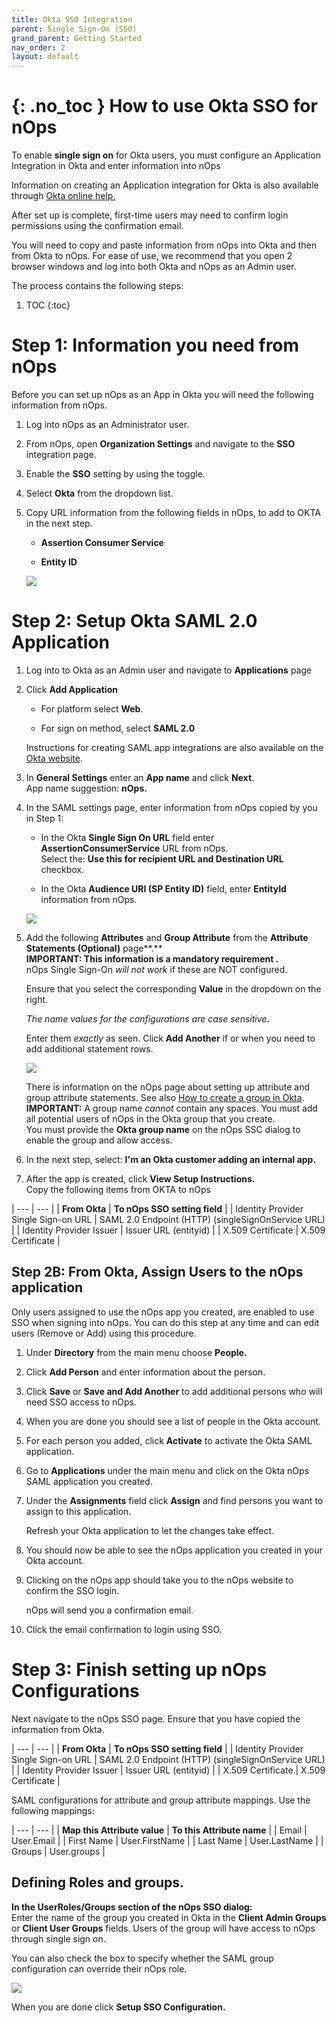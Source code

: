 ```yaml
---
title: Okta SSO Integration
parent: Single Sign-On (SSO)
grand_parent: Getting Started
nav_order: 2
layout: default
---
```


{: .no_toc }
How to use Okta SSO for nOps
============================

To enable **single sign on** for Okta users, you must configure an Application Integration in Okta and enter information into nOps

Information on creating an Application integration for Okta is also available through [Okta online help.](https://help.okta.com/en/prod/Content/Topics/Apps/Apps_App_Integration_Wizard_SAML.htm)

After set up is complete, first-time users may need to confirm login permissions using the confirmation email.

You will need to copy and paste information from nOps into Okta and then from Okta to nOps. For ease of use, we recommend that you open 2 browser windows and log into both Okta and nOps as an Admin user.

The process contains the following steps:

1. TOC
{:toc}

Step 1: Information you need from nOps
======================================

Before you can set up nOps as an App in Okta you will need the following information from nOps.

1.  Log into nOps as an Administrator user.
    
2.  From nOps, open **Organization Settings** and navigate to the **SSO** integration page.
    
3.  Enable the **SSO** setting by using the toggle.
    
4.  Select **Okta** from the dropdown list.
    
5.  Copy URL information from the following fields in nOps, to add to OKTA in the next step.
    
    * **Assertion Consumer Service**
        
    * **Entity ID**
        
    
    [![](https://downloads.intercomcdn.com/i/o/472611276/6785beb3217941e5b8aff428/image.png)](https://downloads.intercomcdn.com/i/o/472611276/6785beb3217941e5b8aff428/image.png)
    

Step 2: Setup Okta SAML 2.0 Application
=======================================

1.  Log into to Okta as an Admin user and navigate to **Applications** page
    
2.  Click **Add Application**
    
    * For platform select **Web**.
        
    * For sign on method, select **SAML 2.0**
        
    
    Instructions for creating SAML app integrations are also available on the [Okta website](https://help.okta.com/en/prod/Content/Topics/Apps/Apps_App_Integration_Wizard_SAML.htm).
    
3.  In **General Settings** enter an **App name** and click **Next**.  
    App name suggestion: **nOps.**
    
4.  In the SAML settings page, enter information from nOps copied by you in Step 1:
    
    * In the Okta **Single Sign On URL** field enter **AssertionConsumerService** URL from nOps.  
        Select the: **Use this for recipient URL and Destination URL** checkbox.
        
    * In the Okta **Audience URI (SP Entity ID)** field, enter **EntityId** information from nOps.
        
    
    [![](https://downloads.intercomcdn.com/i/o/472612181/75ff1c0d5485bf2e65d7275a/image.png)](https://downloads.intercomcdn.com/i/o/472612181/75ff1c0d5485bf2e65d7275a/image.png)
    
5.  Add the following **Attributes** and **Group Attribute** from the **Attribute Statements (Optional)** page**.**  
    **IMPORTANT: This information is a mandatory requirement .**  
    nOps Single Sign-On _will not work_ if these are NOT configured.
    
    Ensure that you select the corresponding **Value** in the dropdown on the right.
    
    _The name values for the configurations are_ _case sensitive_.
    
    Enter them _exactly_ as seen. Click **Add Another** if or when you need to add additional statement rows.  
    
    [![](https://downloads.intercomcdn.com/i/o/472612812/de3b591aaa6607106288b403/image.png)](https://downloads.intercomcdn.com/i/o/472612812/de3b591aaa6607106288b403/image.png)
    
    There is information on the nOps page about setting up attribute and group attribute statements. See also [How to create a group in Okta](https://help.okta.com/en/prod/Content/Topics/users-groups-profiles/usgp-view-edit-group-attributes.htm).  
    **IMPORTANT:** A group name _cannot_ contain any spaces. You must add all potential users of nOps in the Okta group that you create.  
    You must provide the **Okta group name** on the nOps SSC dialog to enable the group and allow access.
    
6.  In the next step, select: **I'm an Okta customer adding an internal app.**
    
7.  After the app is created, click **View Setup Instructions.**  
    Copy the following items from OKTA to nOps
    


| --- | --- |
| **From Okta** | **To nOps SSO setting field** |
| Identity Provider Single Sign-on URL | SAML 2.0 Endpoint (HTTP) (singleSignOnService URL) |
| Identity Provider Issuer | Issuer URL (entityid) |
| X.509 Certificate | X.509 Certificate |

Step 2B: From Okta, Assign Users to the nOps application
--------------------------------------------------------

Only users assigned to use the nOps app you created, are enabled to use SSO when signing into nOps. You can do this step at any time and can edit users (Remove or Add) using this procedure.

1.  Under **Directory** from the main menu choose **People.**
    
2.  Click **Add Person** and enter information about the person.
    
3.  Click **Save** or **Save and Add Another** to add additional persons who will need SSO access to nOps.
    
4.  When you are done you should see a list of people in the Okta account.
    
5.  For each person you added, click **Activate** to activate the Okta SAML application.
    
6.  Go to **Applications** under the main menu and click on the Okta nOps SAML application you created.
    
7.  Under the **Assignments** field click **Assign** and find persons you want to assign to this application.
    
    Refresh your Okta application to let the changes take effect.
    
8.  You should now be able to see the nOps application you created in your Okta account.
    
9.  Clicking on the nOps app should take you to the nOps website to confirm the SSO login.
    
    nOps will send you a confirmation email.
    
10. Click the email confirmation to login using SSO.
    

Step 3: Finish setting up nOps Configurations
=============================================

Next navigate to the nOps SSO page. Ensure that you have copied the information from Okta.


| --- | --- |
| **From Okta** | **To nOps SSO setting field** |
| Identity Provider Single Sign-on URL | SAML 2.0 Endpoint (HTTP) (singleSignOnService URL) |
| Identity Provider Issuer | Issuer URL (entityid) |
| X.509 Certificate | X.509 Certificate |

SAML configurations for attribute and group attribute mappings. Use the following mappings:


| --- | --- |
| **Map this Attribute value** | **To this Attribute name** |
| Email | User.Email |
| First Name | User.FirstName |
| Last Name | User.LastName |
| Groups | User.groups |

**Defining Roles and groups.**
------------------------------

**In the UserRoles/Groups section of the nOps SSO dialog:**  
Enter the name of the group you created in Okta in the **Client Admin Groups** or **Client User Groups** fields. Users of the group will have access to nOps through single sign on.

You can also check the box to specify whether the SAML group configuration can override their nOps role.

[![](https://downloads.intercomcdn.com/i/o/473123566/ac3d9f983ae1ec933c9fa878/image.png)](https://downloads.intercomcdn.com/i/o/473123566/ac3d9f983ae1ec933c9fa878/image.png)

When you are done click **Setup SSO Configuration.**